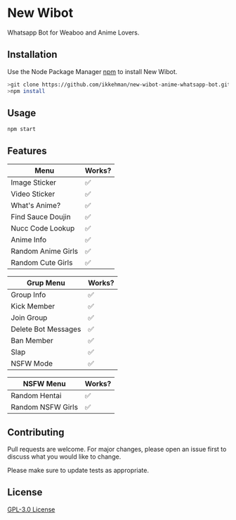 # New Wibot

Whatsapp Bot for Weaboo and Anime Lovers.

## Installation

Use the Node Package Manager [npm](https://www.npmjs.com/get-npm) to install New Wibot.

```bash
>git clone https://github.com/ikkehman/new-wibot-anime-whatsapp-bot.git
>npm install
```

## Usage

```npm
npm start
```

## Features

| Menu |Works?|
| ------------- | ------------- |
| Image Sticker |✅|
| Video Sticker |✅|
| What's Anime? |✅|
| Find Sauce Doujin |✅|
| Nucc Code Lookup |✅|
| Anime Info |✅|
| Random Anime Girls |✅|
| Random Cute Girls |✅|

| Grup Menu |Works?|
| ------------- | ------------- |
| Group Info |✅|
| Kick Member |✅|
| Join Group |✅|
| Delete Bot Messages |✅|
| Ban Member |✅|
| Slap |✅|
| NSFW Mode |✅|

| NSFW Menu |Works?|
| ------------- | ------------- |
| Random Hentai |✅|
| Random NSFW Girls |✅|


## Contributing
Pull requests are welcome. For major changes, please open an issue first to discuss what you would like to change.

Please make sure to update tests as appropriate.

## License
[ GPL-3.0 License](https://github.com/ikkehman/new-wibot-anime-whatsapp-bot/blob/main/LICENSE)
